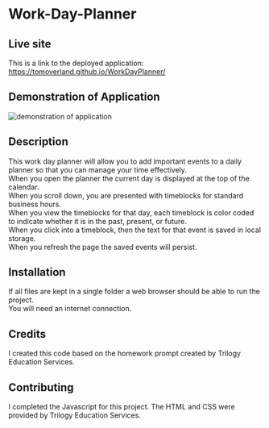 # Work-Day-Planner
  
## Live site
This is a link to the deployed application: https://tomoverland.github.io/WorkDayPlanner/

## Demonstration of Application  
![demonstration of application](https://drive.google.com/file/d/10qyFr4tkREzOpqYuPGAgG1Rl8zuFrEjp/view)

## Description
This work day planner will allow you to add important events to a daily planner so that you can manage your time effectively.  
When you open the planner the current day is displayed at the top of the calendar.  
When you scroll down, you are presented with timeblocks for standard business hours.  
When you view the timeblocks for that day, each timeblock is color coded to indicate whether it is in the past, present, or future.  
When you click into a timeblock, then the text for that event is saved in local storage.  
When you refresh the page the saved events will persist.

## Installation
If all files are kept in a single folder a web browser should be able to run the project.  
You will need an internet connection.  

## Credits
I created this code based on the homework prompt created by Trilogy Education Services.

## Contributing
I completed the Javascript for this project.  The HTML and CSS were provided by Trilogy Education Services.
